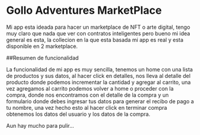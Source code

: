 # Gollo Adventures MarketPlace

Mi app esta ideada para hacer un marketplace de NFT o arte digital, tengo muy claro que nada que ver con contratos inteligentes pero bueno mi idea general es esta, la collecion en la que esta basada mi app es real y esta disponible en 2 marketplace.

##Resumen de funcionalidad

La funcionalidad de mi app es muy sencilla, tenemos un home con una lista de productos y sus datos, al hacer click en detalles, nos lleva al detalle del producto donde podemos incrementar la cantidad y agregar al carrito, una vez agregamos al carrito podemos volver a home o proceder con la compra, donde nos encontramos con el detalle de la compra y un formulario donde debes ingresar tus datos para generar el recibo de pago a tu nombre, una vez hecho esto al hacer click en terminar compra obtenemos los datos del usuario y los datos de la compra.

Aun hay mucho para pulir...

